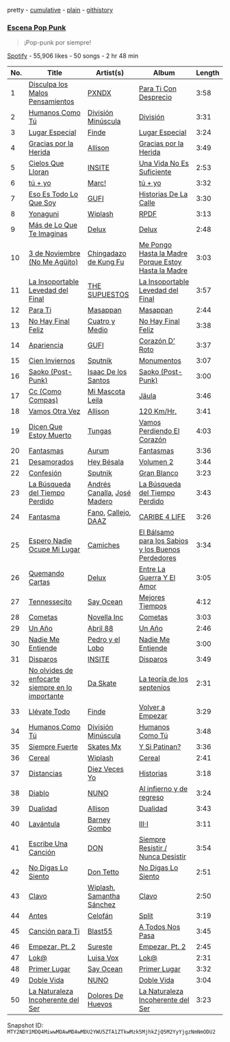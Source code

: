 pretty - [cumulative](/playlists/cumulative/37i9dQZF1DXaDPSVSkBhhM.md) - [plain](/playlists/plain/37i9dQZF1DXaDPSVSkBhhM) - [githistory](https://github.githistory.xyz/mackorone/spotify-playlist-archive/blob/main/playlists/plain/37i9dQZF1DXaDPSVSkBhhM)

### [Escena Pop Punk](https://open.spotify.com/playlist/37i9dQZF1DXaDPSVSkBhhM)

> ¡Pop\-punk por siempre!

[Spotify](https://open.spotify.com/user/spotify) - 55,906 likes - 50 songs - 2 hr 48 min

| No. | Title | Artist(s) | Album | Length |
|---|---|---|---|---|
| 1 | [Disculpa los Malos Pensamientos](https://open.spotify.com/track/76VYYaRC2np6iUbD2Ze2lD) | [PXNDX](https://open.spotify.com/artist/5NNlkZBrBpOJ7C11JwVxIj) | [Para Ti Con Desprecio](https://open.spotify.com/album/2CcCMbh4RxNk3Pu5LfUQ5K) | 3:58 |
| 2 | [Humanos Como Tú](https://open.spotify.com/track/3PfJcQLyrDOrVcyrDf3mzg) | [División Minúscula](https://open.spotify.com/artist/2Ky9mFKNApb9KpEcORXE3p) | [División](https://open.spotify.com/album/1LmzZpRdF3pP8o8P7ZUY9u) | 3:31 |
| 3 | [Lugar Especial](https://open.spotify.com/track/2fsGUc8CFRD0RT6OlkES1s) | [Finde](https://open.spotify.com/artist/1F9nkzoHCrTN7e1tuJUXDC) | [Lugar Especial](https://open.spotify.com/album/0gwPRpZuHJJh1lzCPnUDNT) | 3:24 |
| 4 | [Gracias por la Herida](https://open.spotify.com/track/52JXNqsIEDNzEy2Iu0G5fV) | [Allison](https://open.spotify.com/artist/4AP5EFbVVcBv8cfyqO0oqr) | [Gracias por la Herida](https://open.spotify.com/album/5Dgg26VbrIcbkVaZUyTgRQ) | 3:49 |
| 5 | [Cielos Que Lloran](https://open.spotify.com/track/1YMUqYf5tNsXJEzaBlswnz) | [INSITE](https://open.spotify.com/artist/2Dh7EC5nA37i7JH3UNB8YX) | [Una Vida No Es Suficiente](https://open.spotify.com/album/0C7eBRwY63jNnFyqqwrwlj) | 2:53 |
| 6 | [tú + yo](https://open.spotify.com/track/4lPCAX8wRQKNzHTiXnZUjb) | [Marc!](https://open.spotify.com/artist/2sOEwHFWDipyXd0EgSHIMF) | [tú + yo](https://open.spotify.com/album/4lNSJb1LqQ85MPDX0NV4Us) | 3:32 |
| 7 | [Eso Es Todo Lo Que Soy](https://open.spotify.com/track/3A0t8Bg8kFoVuCZFiKhY9k) | [GUFI](https://open.spotify.com/artist/2x6OBrjZlSnyftY3Da2mmN) | [Historias De La Calle](https://open.spotify.com/album/0It6LpqmGgPSMdXMSXKS1w) | 3:30 |
| 8 | [Yonaguni](https://open.spotify.com/track/333TyrvOWbHpq0AIipyIHy) | [Wiplash](https://open.spotify.com/artist/1KDNCVuc8zP3h8O1T5MJm9) | [RPDF](https://open.spotify.com/album/3bwL8cvP3ALLfMEOOnLgc1) | 3:13 |
| 9 | [Más de Lo Que Te Imaginas](https://open.spotify.com/track/4tgzXBZfiR5VKjbqThmtG6) | [Delux](https://open.spotify.com/artist/4VIdUXSfXMQpNulb1L0FUz) | [Delux](https://open.spotify.com/album/3hWSo1wNmgWsYTiFakLuvl) | 2:48 |
| 10 | [3 de Noviembre \(No Me Agüito\)](https://open.spotify.com/track/5jz98zp21M1LkTGtsSzfsV) | [Chingadazo de Kung Fu](https://open.spotify.com/artist/6xT6c42KpjrOlEhZK12rBL) | [Me Pongo Hasta la Madre Porque Estoy Hasta la Madre](https://open.spotify.com/album/5aiTG05rC4AcL0ZaV2pAYu) | 3:03 |
| 11 | [La Insoportable Levedad del Final](https://open.spotify.com/track/1LMFuo0XbZS3xQHIKtwTle) | [THE SUPUESTOS](https://open.spotify.com/artist/6nrVwZIURyY5RIPp3eXPra) | [La Insoportable Levedad del Final](https://open.spotify.com/album/6qNHPl2FTO7hgeNOO39E4s) | 3:57 |
| 12 | [Para Ti](https://open.spotify.com/track/0IZc78H7Ep677OS5Lns3oh) | [Masappan](https://open.spotify.com/artist/2GMWjBQeVApcZ9to2NP1QC) | [Masappan](https://open.spotify.com/album/2VuK8VnMfILaKRNqDoMR0e) | 2:44 |
| 13 | [No Hay Final Feliz](https://open.spotify.com/track/4DA6ycFahIk2BekxtAnS8r) | [Cuatro y Medio](https://open.spotify.com/artist/6wJwB1zPYk6mASfPxua8qC) | [No Hay Final Feliz](https://open.spotify.com/album/5C2ctVj0v0BVGc3D7ELsea) | 3:38 |
| 14 | [Apariencia](https://open.spotify.com/track/2v4oBaRnTe2YuaQovidduL) | [GUFI](https://open.spotify.com/artist/2x6OBrjZlSnyftY3Da2mmN) | [Corazón D' Roto](https://open.spotify.com/album/12FNuCmrZPqCFiu5mL09EC) | 3:37 |
| 15 | [Cien Inviernos](https://open.spotify.com/track/0cOHNQigalz5bWC7hdateS) | [Sputnik](https://open.spotify.com/artist/4x3qtUyePwLlDmDBlxetPG) | [Monumentos](https://open.spotify.com/album/0okUAbYIWPQ9QDlHkKhYeK) | 3:07 |
| 16 | [Saoko \(Post\-Punk\)](https://open.spotify.com/track/1QcoAZN9XMAZQT2aeQqII0) | [Isaac De los Santos](https://open.spotify.com/artist/24jCcaU83zKxUs7BJylznZ) | [Saoko \(Post\-Punk\)](https://open.spotify.com/album/4Fmaxtk2DZgoQRZG3c8jn5) | 3:00 |
| 17 | [Cc \(Como Compas\)](https://open.spotify.com/track/5Bnn9MKvL9JGeBdbnSdB5O) | [Mi Mascota Leila](https://open.spotify.com/artist/3fMUI1SlJ06jX1V0qGNmge) | [Jäula](https://open.spotify.com/album/1yLnsXPIitOv2ExApCDEGE) | 3:46 |
| 18 | [Vamos Otra Vez](https://open.spotify.com/track/2hMFkTRHfUn9QShgYLsTWb) | [Allison](https://open.spotify.com/artist/4AP5EFbVVcBv8cfyqO0oqr) | [120 Km/Hr.](https://open.spotify.com/album/1SgPUGiM2u18nbgcutSHxM) | 3:41 |
| 19 | [Dicen Que Estoy Muerto](https://open.spotify.com/track/7KBzo2RWU7mhDJZgTjD5gY) | [Tungas](https://open.spotify.com/artist/6Mloe6pXBtaTQxMBQauVmM) | [Vamos Perdiendo El Corazón](https://open.spotify.com/album/4lcbQQyqg5NkrKVdnK4Ovt) | 4:03 |
| 20 | [Fantasmas](https://open.spotify.com/track/4p1fdScUiB1t9idEW5r3sW) | [Aurum](https://open.spotify.com/artist/4c0Bp0wMrzxY4LbvrBQnHB) | [Fantasmas](https://open.spotify.com/album/6DXXRDiKXGvJ69FRjVykHZ) | 3:36 |
| 21 | [Desamorados](https://open.spotify.com/track/1mwjcKR2uZUeaTWSUAudcx) | [Hey Bésala](https://open.spotify.com/artist/1hBlGo1cYzBSUhTxQKM4wh) | [Volumen 2](https://open.spotify.com/album/2DQrNkNlUypIheMmF92GDN) | 3:44 |
| 22 | [Confesión](https://open.spotify.com/track/5EaIqvYLnqFM4EQJdzR2WL) | [Sputnik](https://open.spotify.com/artist/4x3qtUyePwLlDmDBlxetPG) | [Gran Blanco](https://open.spotify.com/album/4gTPdbEREPu8h4mrfZUpBf) | 3:23 |
| 23 | [La Búsqueda del Tiempo Perdido](https://open.spotify.com/track/7FNXiAE7xZEKiuD8yirrrG) | [Andrés Canalla](https://open.spotify.com/artist/1X0yOvDnVkVi33vLB5tBwB), [José Madero](https://open.spotify.com/artist/62nVRNDLaS8m1p31F6omGw) | [La Búsqueda del Tiempo Perdido](https://open.spotify.com/album/0kGlrYmoTRFahap6MLJ8ob) | 3:43 |
| 24 | [Fantasma](https://open.spotify.com/track/5lHTn6FuRalBBQZMUJt1xH) | [Fano](https://open.spotify.com/artist/3aRfIDlreP9D5POnhqIJI1), [Callejo](https://open.spotify.com/artist/3uYSSIZzcfieOd4qFmB551), [DAAZ](https://open.spotify.com/artist/3EmNguRllf32GJRqIKnD0C) | [CARIBE 4 LIFE](https://open.spotify.com/album/30kNCcBRLO4ju5EOx41OJK) | 3:26 |
| 25 | [Espero Nadie Ocupe Mi Lugar](https://open.spotify.com/track/3dc5ORKPHJyI9DVEUNZtl9) | [Camiches](https://open.spotify.com/artist/3DZM1ODnTL003kSGHSd7dA) | [El Bálsamo para los Sabios y los Buenos Perdedores](https://open.spotify.com/album/4L41cXrG4RL5W63unJLi6A) | 3:34 |
| 26 | [Quemando Cartas](https://open.spotify.com/track/2cv6qKNrkTFNVHuzzOH5wg) | [Delux](https://open.spotify.com/artist/4VIdUXSfXMQpNulb1L0FUz) | [Entre La Guerra Y El Amor](https://open.spotify.com/album/23iVqZRtuSKBHAfqtT8lCV) | 3:05 |
| 27 | [Tennessecito](https://open.spotify.com/track/2BPwqGaBZd9gYb8KKGzvNR) | [Say Ocean](https://open.spotify.com/artist/2zRUJl2CGyWrg4wrh8KYe9) | [Mejores Tiempos](https://open.spotify.com/album/1mVd6hoLX3MnyRlUPijZRE) | 4:12 |
| 28 | [Cometas](https://open.spotify.com/track/6mm1LKObTbVz0shiDdricL) | [Novella Inc](https://open.spotify.com/artist/3CtVX0akQ8axuqRjzGajdm) | [Cometas](https://open.spotify.com/album/63yw4FkIB1x854LgBU60Li) | 3:03 |
| 29 | [Un Año](https://open.spotify.com/track/3cxNffyduQfuB5W9w9bbv9) | [Abril 88](https://open.spotify.com/artist/0vAYt4d53Aqk5zqJ764Y9l) | [Un Año](https://open.spotify.com/album/57zOfuG9zThe5GfGKx97IT) | 2:46 |
| 30 | [Nadie Me Entiende](https://open.spotify.com/track/33RTbvUoM6smHeTI2v6PrI) | [Pedro y el Lobo](https://open.spotify.com/artist/46p5O2p6Qi9L0RPB55gzak) | [Nadie Me Entiende](https://open.spotify.com/album/0WF1FMpsCqNmW2zJyzmLDY) | 3:00 |
| 31 | [Disparos](https://open.spotify.com/track/5EdTbndNiVuaiw8Qkl0bWA) | [INSITE](https://open.spotify.com/artist/2Dh7EC5nA37i7JH3UNB8YX) | [Disparos](https://open.spotify.com/album/6p3dbZ4NrwqbN809vTNG68) | 3:49 |
| 32 | [No olvides de enfocarte siempre en lo importante](https://open.spotify.com/track/1fUj7cHob9Imrk2NfKeesK) | [Da Skate](https://open.spotify.com/artist/3j5RvqYJKTwcBFebeRNrxW) | [La teoría de los septenios](https://open.spotify.com/album/0reFkfAIDklJl8B2CCqxwo) | 2:31 |
| 33 | [Llévate Todo](https://open.spotify.com/track/0CXeshXcp9ymzRNlrhSPp5) | [Finde](https://open.spotify.com/artist/1F9nkzoHCrTN7e1tuJUXDC) | [Volver a Empezar](https://open.spotify.com/album/2fLcckLUgyvXFt7AVJeBel) | 3:29 |
| 34 | [Humanos Como Tú](https://open.spotify.com/track/3fvNWLnmratSXuqcVXIHyU) | [División Minúscula](https://open.spotify.com/artist/2Ky9mFKNApb9KpEcORXE3p) | [Humanos Como Tú](https://open.spotify.com/album/0HqeYIoIRBpQ9zt31b5VQY) | 3:48 |
| 35 | [Siempre Fuerte](https://open.spotify.com/track/6x8GV4GRH2hZ8eeRmpMrC4) | [Skates Mx](https://open.spotify.com/artist/2P3698bE1ZmRUy8KljStTv) | [Y Si Patinan?](https://open.spotify.com/album/3AVCV6rOUqSxWt9YRf3IjD) | 3:36 |
| 36 | [Cereal](https://open.spotify.com/track/1jEyfhLrKrtbpm0DGbnS7H) | [Wiplash](https://open.spotify.com/artist/1KDNCVuc8zP3h8O1T5MJm9) | [Cereal](https://open.spotify.com/album/4RFAbUoR8Wjr4800cYcZEL) | 2:41 |
| 37 | [Distancias](https://open.spotify.com/track/7ERijR9hA3srvop0osPQCA) | [Diez Veces Yo](https://open.spotify.com/artist/1WWCrSgufkJeqcEtYcSW4l) | [Historias](https://open.spotify.com/album/5NQsCrl81fPCQ1osysTxJg) | 3:18 |
| 38 | [Diablo](https://open.spotify.com/track/62mgkKxsHBxt1Hmd04GMai) | [NUNO](https://open.spotify.com/artist/3cvT82FVElcs4E8MBwKgV8) | [Al infierno y de regreso](https://open.spotify.com/album/7rW8Qb4gpmNMZkS4h6nCKa) | 3:24 |
| 39 | [Dualidad](https://open.spotify.com/track/7uYMRAb62VrGKpOWbaY86m) | [Allison](https://open.spotify.com/artist/4AP5EFbVVcBv8cfyqO0oqr) | [Dualidad](https://open.spotify.com/album/6Nt5M8zfrtUKTjgKrHXASg) | 3:43 |
| 40 | [Lavántula](https://open.spotify.com/track/3rq5FTMGVA3ha3k6dCX2oh) | [Barney Gombo](https://open.spotify.com/artist/2I5AFH9BrfRnnNTg8VAeBc) | [III·I](https://open.spotify.com/album/4kyOrsBqe1yio6Gq8XYz3r) | 3:11 |
| 41 | [Escribe Una Canción](https://open.spotify.com/track/4Yrn59SQBNUiWywYLERLw2) | [DON](https://open.spotify.com/artist/4xRGF3S9AgY23sWuzKlUDR) | [Siempre Resistir / Nunca Desistir](https://open.spotify.com/album/05oaSmUNyPQMVeNgvfn8uS) | 3:54 |
| 42 | [No Digas Lo Siento](https://open.spotify.com/track/3e2W5jHkrLTzTOaL8Eqx52) | [Don Tetto](https://open.spotify.com/artist/73yxxTCHbUjnQUifLtfbDL) | [No Digas Lo Siento](https://open.spotify.com/album/1c6ugiEfTV9lVRWIx93wW7) | 2:51 |
| 43 | [Clavo](https://open.spotify.com/track/3fvmFvl8r3zfEMQq2GVJbv) | [Wiplash](https://open.spotify.com/artist/1KDNCVuc8zP3h8O1T5MJm9), [Samantha Sánchez](https://open.spotify.com/artist/1GhW0GVy12AcLQc5kA14PJ) | [Clavo](https://open.spotify.com/album/79vicj0AVbnJn1SUSmLj11) | 2:50 |
| 44 | [Antes](https://open.spotify.com/track/1rZPLX3l9i3nOzPuyw5uTa) | [Celofán](https://open.spotify.com/artist/6lxn2RanNHWxoWRHLTLunm) | [Split](https://open.spotify.com/album/2w1Xt3HBQq6qIDZEZWk4CE) | 3:19 |
| 45 | [Canción para Ti](https://open.spotify.com/track/45Vmknqo3EMaLb6ijxUA3q) | [Blast55](https://open.spotify.com/artist/6ZtsVCTccysmOQrMasGMG8) | [A Todos Nos Pasa](https://open.spotify.com/album/6wJEaTch4XaGZnsXSAv0ve) | 3:45 |
| 46 | [Empezar, Pt\. 2](https://open.spotify.com/track/7MLwzBBleVNsTN4X2enXO2) | [Sureste](https://open.spotify.com/artist/1F4oynmQhLxXhdS4J2z9MH) | [Empezar, Pt\. 2](https://open.spotify.com/album/07VAGAMUcivFxHWTgYVlQS) | 2:45 |
| 47 | [Lok@](https://open.spotify.com/track/7orFFFEFlV8ZALcxkH4r5a) | [Luisa Vox](https://open.spotify.com/artist/3aZLYFN5zgb2QH10XzmmtA) | [Lok@](https://open.spotify.com/album/7qOp61YbdJiEibJUWMaAe6) | 2:31 |
| 48 | [Primer Lugar](https://open.spotify.com/track/0meCAzWjALDb070H6L9DsS) | [Say Ocean](https://open.spotify.com/artist/2zRUJl2CGyWrg4wrh8KYe9) | [Primer Lugar](https://open.spotify.com/album/5SqvbU9C4x09HtKMmTRB3D) | 3:32 |
| 49 | [Doble Vida](https://open.spotify.com/track/0hL4uLIKFzKwRIpOsjP9DF) | [NUNO](https://open.spotify.com/artist/3cvT82FVElcs4E8MBwKgV8) | [Doble Vida](https://open.spotify.com/album/3WwiGAt7wzs8wKVtM06cNU) | 3:04 |
| 50 | [La Naturaleza Incoherente del Ser](https://open.spotify.com/track/5aCOgoyVrIYxB7rScX1vJG) | [Dolores De Huevos](https://open.spotify.com/artist/7wqgl1I3I8WWYs5QfeojTV) | [La Naturaleza Incoherente del Ser](https://open.spotify.com/album/64s94my8S2fm0e7IkWSHzW) | 3:23 |

Snapshot ID: `MTY2NDY1MDQ4MiwwMDAwMDAwMDU2YWU5ZTA1ZTkwMzk5MjhkZjQ5M2YyYjgzNmNmODU2`

